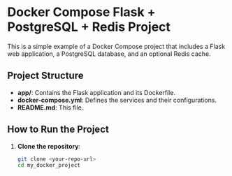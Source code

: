 # Docker Compose Flask + PostgreSQL + Redis Project

This is a simple example of a Docker Compose project that includes a Flask web application, a PostgreSQL database, and an optional Redis cache.

## Project Structure

- **app/**: Contains the Flask application and its Dockerfile.
- **docker-compose.yml**: Defines the services and their configurations.
- **README.md**: This file.

## How to Run the Project

1. **Clone the repository**:
   ```bash
   git clone <your-repo-url>
   cd my_docker_project
